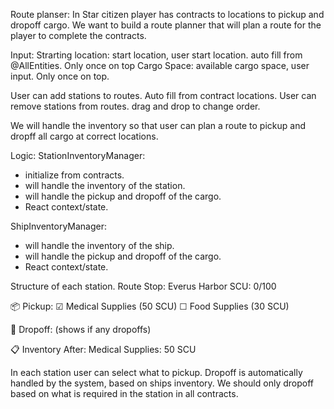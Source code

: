Route planser:
In Star citizen player has contracts to locations to pickup and dropoff cargo. 
We want to build a route planner that will plan a route for the player to complete the contracts.

Input:
Strarting location: start location, user start location. auto fill from @AllEntities. Only once on top
Cargo Space: available cargo space, user input. Only once on top.

User can add stations to routes. Auto fill from contract locations.
User can remove stations from routes. drag and drop to change order.

We will handle the inventory so that user can plan a route to pickup and dropff all cargo at correct locations.

Logic:
StationInventoryManager:
- initialize from contracts.
- will handle the inventory of the station.
- will handle the pickup and dropoff of the cargo.
- React context/state.

ShipInventoryManager:
- will handle the inventory of the ship.
- will handle the pickup and dropoff of the cargo.
- React context/state.

Structure of each station. 
Route Stop: Everus Harbor
SCU: 0/100

📦 Pickup:
  ☑ Medical Supplies (50 SCU)
  ☐ Food Supplies (30 SCU)

🚚 Dropoff:
  (shows if any dropoffs)

📋 Inventory After:
  Medical Supplies: 50 SCU

In each station user can select what to pickup. 
Dropoff is automatically handled by the system, based on ships inventory.
We should only dropoff based on what is required in the station in all contracts.